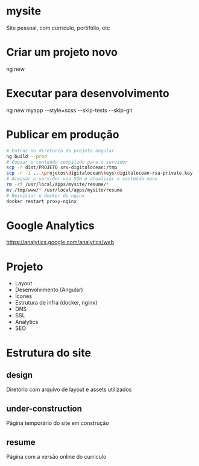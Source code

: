 # mysite
Site pessoal, com currículo, portifólio, etc

# Criar um projeto novo
ng new 

# Executar para desenvolvimento
ng new myapp --style=scss --skip-tests --skip-git

# Publicar em produção
```bash
# Entrar no diretorio do projeto angular
ng build --prod
# Copiar o conteúdo compilado para o servidor
scp -r dist/PROJETO srv-digitalocean:/tmp
scp -r -i ...\projetos\digitalocean\keys\digitalocean-rsa-private.key .\dist\resume\ root@206.189.67.178:/tmp
# Acessar o servidor via SSH e atualizar o conteúdo novo
rm -rf /usr/local/apps/mysite/resume/*
mv /tmp/www/* /usr/local/apps/mysite/resume
# Reiniciar o docker do nginx
docker restart proxy-nginx
```

# Google Analytics
https://analytics.google.com/analytics/web

# Projeto
- Layout
- Desenvolvimento (Angular)
- Ícones
- Estrutura de infra (docker, nginx)
- DNS
- SSL
- Analytics
- SEO

# Estrutura do site
## design
Diretório com arquivo de layout e assets utilizados
## under-construction
Página temporário do site em construção
## resume
Página com a versão online do curriculo
